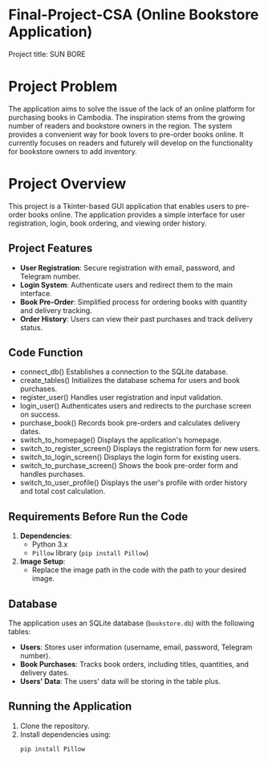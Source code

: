 # Final-Project-CSA (Online Bookstore Application)
Project title: SUN BORE

# Project Problem 
The application aims to solve the issue of the lack of an online platform for purchasing books in Cambodia. The inspiration stems from the growing number of readers and bookstore owners in the region. The system provides a convenient way for book lovers to pre-order books online. It currently focuses on readers and futurely will develop on the functionality for bookstore owners to add inventory.

# Project Overview
This project is a Tkinter-based GUI application that enables users to pre-order books online. The application provides a simple interface for user registration, login, book ordering, and viewing order history.

## Project Features
- **User Registration**: Secure registration with email, password, and Telegram number.
- **Login System**: Authenticate users and redirect them to the main interface.
- **Book Pre-Order**: Simplified process for ordering books with quantity and delivery tracking.
- **Order History**: Users can view their past purchases and track delivery status.

## Code Function
- connect_db()	Establishes a connection to the SQLite database.
- create_tables()	Initializes the database schema for users and book purchases.
- register_user()	Handles user registration and input validation.
- login_user()	Authenticates users and redirects to the purchase screen on success.
- purchase_book()	Records book pre-orders and calculates delivery dates.
- switch_to_homepage()	Displays the application's homepage.
- switch_to_register_screen()	Displays the registration form for new users.
- switch_to_login_screen()	Displays the login form for existing users.
- switch_to_purchase_screen()	Shows the book pre-order form and handles purchases.
- switch_to_user_profile()	Displays the user's profile with order history and total cost calculation.

## Requirements Before Run the Code
1. **Dependencies**:
   - Python 3.x
   - `Pillow` library (`pip install Pillow`)
2. **Image Setup**:
   - Replace the image path in the code with the path to your desired image.

## Database
The application uses an SQLite database (`bookstore.db`) with the following tables:
- **Users**: Stores user information (username, email, password, Telegram number).
- **Book Purchases**: Tracks book orders, including titles, quantities, and delivery dates.
- **Users' Data**: The users' data will be storing in the table plus.

## Running the Application
1. Clone the repository.
2. Install dependencies using:
   ```bash
   pip install Pillow

